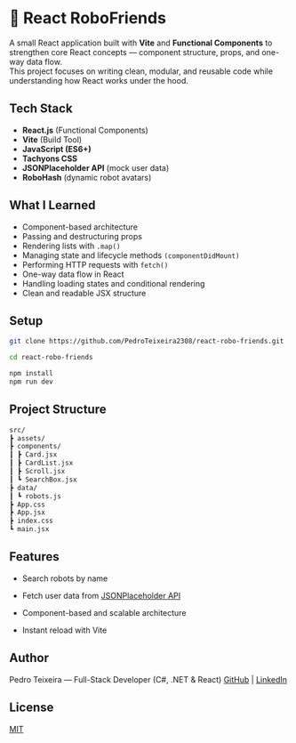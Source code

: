 
# 🤖 React RoboFriends

A small React application built with **Vite** and **Functional Components** to strengthen core React concepts — component structure, props, and one-way data flow.  
This project focuses on writing clean, modular, and reusable code while understanding how React works under the hood.


## Tech Stack

- **React.js** (Functional Components)
- **Vite** (Build Tool)
- **JavaScript (ES6+)**
- **Tachyons CSS**
- **JSONPlaceholder API** (mock user data)
- **RoboHash** (dynamic robot avatars)


## What I Learned

- Component-based architecture  
- Passing and destructuring props  
- Rendering lists with `.map()`  
- Managing state and lifecycle methods `(componentDidMount)`
- Performing HTTP requests with `fetch()`
- One-way data flow in React  
- Handling loading states and conditional rendering
- Clean and readable JSX structure  

## Setup

```bash
git clone https://github.com/PedroTeixeira2308/react-robo-friends.git

cd react-robo-friends

npm install
npm run dev
```
## Project Structure
```markdown
src/
┣ assets/
┣ components/
┃ ┣ Card.jsx
┃ ┣ CardList.jsx
┃ ┣ Scroll.jsx
┃ ┗ SearchBox.jsx
┣ data/
┃ ┗ robots.js
┣ App.css
┣ App.jsx
┣ index.css
┗ main.jsx
```

## Features

- Search robots by name

- Fetch user data from [JSONPlaceholder API](https://jsonplaceholder.typicode.com/users)

- Component-based and scalable architecture

- Instant reload with Vite


## Author

Pedro Teixeira — Full-Stack Developer (C#, .NET & React)
[GitHub](https://github.com/PedroTeixeira2308) | [LinkedIn](https://www.linkedin.com/in/pedro-teixeira-967615347
)


## License

[MIT](https://choosealicense.com/licenses/mit/)

